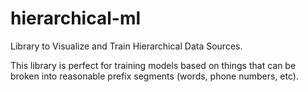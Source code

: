 # hierarchical-ml
Library to Visualize and Train Hierarchical Data Sources.

This library is perfect for training models based on things that can be broken into reasonable prefix segments (words, phone numbers, etc).
